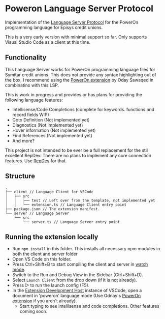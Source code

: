 # Poweron Language Server Protocol

Implementation of the [Language Server Protocol](https://github.com/Microsoft/language-server-protocol) for the PowerOn programming language for Episys credit unions.

This is a very early version with minimal support so far. Only supports Visual Studio Code as a client at this time.

## Functionality

This Language Server works for PowerOn programming language files for Symitar credit unions. This does not provide any syntax highlighting out of the box, I recommend using the [PowerOn extension](https://marketplace.visualstudio.com/items?itemName=0sawaqed.poweron) by Oday Sawaqed in combinatino with this LSP.

This is work in progress and provides or has plans for providing the following language features:

- Intellisense/Code Completions (complete for keywords. functions and record fields WIP)
- Goto Definition (Not implemented yet)
- Diagnostics (Not implemented yet)
- Hover information (Not implemented yet)
- Find References (Not implemented yet)
- And more?

This project is not intended to be ever be a full replacement for the stil excellent RepDev. There are no plans to implement any core connection features. Use [RepDev](https://github.com/jakepoz/RepDev) for that.

## Structure

```
.
├── client // Language Client for VSCode
│   ├── src
│   │   ├── test // Left over from the template, not implemented yet
│   │   └── extension.ts // Language Client entry point
├── package.json // The extension manifest.
└── server // Language Server
    └── src
        └── server.ts // Language Server entry point
```

## Running the extension locally

- Run `npm install` in this folder. This installs all necessary npm modules in both the client and server folder
- Open VS Code on this folder.
- Press Ctrl+Shift+B to start compiling the client and server in [watch mode](https://code.visualstudio.com/docs/editor/tasks#:~:text=The%20first%20entry%20executes,the%20HelloWorld.js%20file.).
- Switch to the Run and Debug View in the Sidebar (Ctrl+Shift+D).
- Select `Launch Client` from the drop down (if it is not already).
- Press ▷ to run the launch config (F5).
- In the [Extension Development Host](https://code.visualstudio.com/api/get-started/your-first-extension#:~:text=Then%2C%20inside%20the%20editor%2C%20press%20F5.%20This%20will%20compile%20and%20run%20the%20extension%20in%20a%20new%20Extension%20Development%20Host%20window.) instance of VSCode, open a document in 'poweron' language mode (Use Odnay's [PowerOn extension](https://marketplace.visualstudio.com/items?itemName=0sawaqed.poweron) if you aren't already).
  - Start typing to see intellisense and code completions. Other features coming soon.
